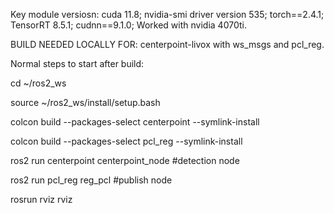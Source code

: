 Key module versiosn:
cuda 11.8;
nvidia-smi driver version 535;
torch==2.4.1;
TensorRT 8.5.1;
cudnn==9.1.0;
Worked with nvidia 4070ti.


BUILD NEEDED LOCALLY FOR: centerpoint-livox with ws_msgs and pcl_reg.





Normal steps to start after build:

cd ~/ros2_ws

source ~/ros2_ws/install/setup.bash

colcon build --packages-select centerpoint --symlink-install

colcon build --packages-select pcl_reg --symlink-install

ros2 run centerpoint centerpoint_node #detection node

ros2 run pcl_reg reg_pcl #publish node

rosrun rviz rviz
